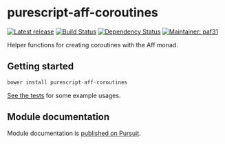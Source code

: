 # purescript-aff-coroutines

[![Latest release](http://img.shields.io/bower/v/purescript-aff-coroutines.svg)](https://github.com/purescript-contrib/purescript-aff-coroutines/releases)
[![Build Status](https://travis-ci.org/purescript-contrib/purescript-aff-coroutines.svg?branch=master)](https://travis-ci.org/purescript-contrib/purescript-aff-coroutines)
[![Dependency Status](https://www.versioneye.com/user/projects/56e03527df573d0048dafe7e/badge.svg?style=flat)](https://www.versioneye.com/user/projects/56e03527df573d0048dafe7e)
[![Maintainer: paf31](https://img.shields.io/badge/maintainer-paf31-lightgrey.svg)](http://github.com/paf31)

Helper functions for creating coroutines with the Aff monad.

## Getting started

``` purescript
bower install purescript-aff-coroutines
```

[See the tests](https://github.com/purescript-contrib/purescript-aff-coroutines/blob/master/test/Main.purs) for some example usages.

## Module documentation

Module documentation is [published on Pursuit](http://pursuit.purescript.org/packages/purescript-aff-coroutines).
